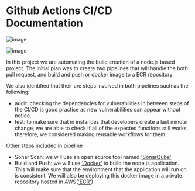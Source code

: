 # Github Actions CI/CD Documentation

![image](https://github.com/user-attachments/assets/f7e0d036-8eb6-403a-b275-405a8f674cda)

![image](https://github.com/user-attachments/assets/256d597e-bc3c-4b3b-8faf-5007fe29b38e)

In this project we are automating the build creation of a node.js based project. The initial plan was to create two pipelines that will handle the both pull request, and build and push or docker image to a ECR repository. 

We also identified that their are steps involved in both pipelines such as the following: 
- audit: checking the dependencies for vulnerabilities in between steps of the CI/CD is good practice as new vulnerabilities can appear without notice.
- test: to make sure that in instances that developers create a last minute change, we are able to check if all of the expected functions still works.
therefore, we considered making reusable workflows for them.

Other steps included in pipeline
- Sonar Scan: we will use an open source tool named ['SonarQube'](https://www.sonarsource.com/products/sonarqube/)
- Build and Push: we will use ['Docker'](https://www.docker.com/) to build the node.js application. This will make sure that the environment that the application will run on is consistent. We will also be deploying this docker image in a private repository hosted in AWS(['ECR'](https://aws.amazon.com/ecr/))




